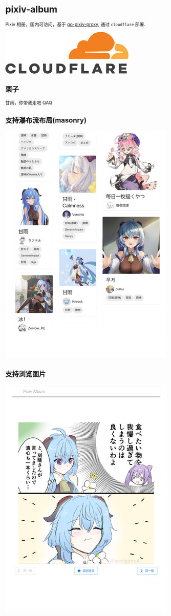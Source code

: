 # pixiv-album
Pixiv 相册，国内可访问，基于 [go-pixiv-proxy](https://github.com/Steins-Gate-rabomens/go-pixiv-proxy), 通过 `cloudflare` 部署.

![](images/cloudflare.png)

## 栗子
甘雨，你带我走吧 QAQ
## 支持瀑布流布局(masonry)
![](images/example_search.png)

## 支持浏览图片
![](images/example_browser.png)
